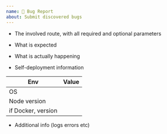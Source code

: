 ```yaml
---
name: 🐛 Bug Report
about: Submit discovered bugs
---
```


<!--
Please ensure you have read [documentation](https://docs.rsshub.app/en), and provide all the information required by this template, otherwise the issue will be closed immediately.

Due to the anti-crawling policy implemented by certain websites, some RSS routes provided by the demo will return status code 403. This is not an issue caused by RSSHub and please do not report it.
-->

- The involved route, with all required and optional parameters

- What is expected

- What is actually happening

- Self-deployment information

<!--
Delete this section if you are using [RSSHub demo](https://rsshub.app).

Please ensure you have deployed the [master branch](https://github.com/DIYgod/RSSHub/tree/master) of RSSHub.
-->

| Env                | Value         |
| ------------------ | ------------- |
| OS                 |               |
| Node version       |               |
| if Docker, version |               |

- Additional info (logs errors etc)
